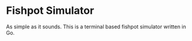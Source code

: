 # Fishpot Simulator

As simple as it sounds. This is a terminal based fishpot simulator written in Go.
